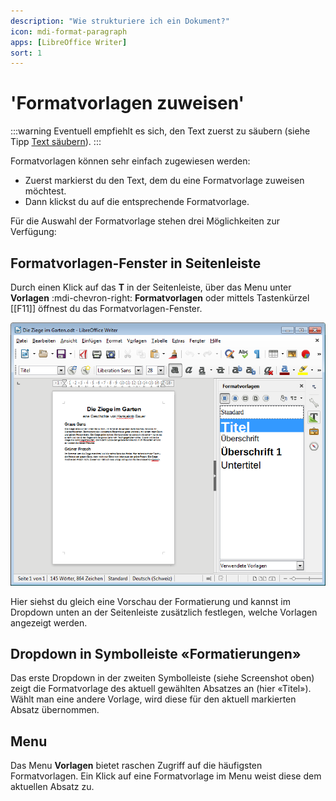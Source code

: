 ```yaml
---
description: "Wie strukturiere ich ein Dokument?"
icon: mdi-format-paragraph
apps: [LibreOffice Writer]
sort: 1
---
```


# 'Formatvorlagen zuweisen'



:::warning
Eventuell empfiehlt es sich, den Text zuerst zu säubern (siehe Tipp [Text säubern](/textverarbeitung/writer/text-saeubern/)).
:::

Formatvorlagen können sehr einfach zugewiesen werden:

* Zuerst markierst du den Text, dem du eine Formatvorlage zuweisen möchtest.
* Dann klickst du auf die entsprechende Formatvorlage.

Für die Auswahl der Formatvorlage stehen drei Möglichkeiten zur Verfügung:

## Formatvorlagen-Fenster in Seitenleiste
Durch einen Klick auf das __T__ in der Seitenleiste, über das Menu unter __Vorlagen__ :mdi-chevron-right: __Formatvorlagen__ oder mittels Tastenkürzel [[F11]] öffnest du das Formatvorlagen-Fenster.

![Fenster «Formatvorlagen»](./images/formatvorlagen-fenster.lo.png)

Hier siehst du gleich eine Vorschau der Formatierung und kannst im Dropdown unten an der Seitenleiste zusätzlich festlegen, welche Vorlagen angezeigt werden.

## Dropdown in Symbolleiste «Formatierungen»
Das erste Dropdown in der zweiten Symbolleiste (siehe Screenshot oben) zeigt die Formatvorlage des aktuell gewählten Absatzes an (hier «Titel»). Wählt man eine andere Vorlage, wird diese für den aktuell markierten Absatz übernommen.

## Menu
Das Menu __Vorlagen__ bietet raschen Zugriff auf die häufigsten Formatvorlagen. Ein Klick auf eine Formatvorlage im Menu weist diese dem aktuellen Absatz zu.

